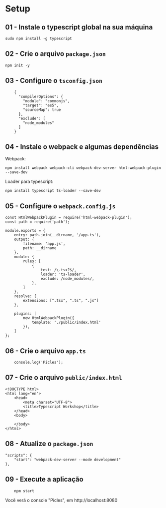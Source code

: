 # Setup

## 01 - Instale o typescript global na sua máquina

```
sudo npm install -g typescript
```

## 02 - Crie o arquivo `package.json`

```
npm init -y
```

## 03 - Configure o `tsconfig.json`

```
    {
      "compilerOptions": {
        "module": "commonjs",
        "target": "es5",
        "sourceMap": true
      },
      "exclude": [
        "node_modules"
      ]
    }
```

## 04 - Instale o webpack e algumas dependências

Webpack:

```
npm install webpack webpack-cli webpack-dev-server html-webpack-plugin --save-dev
``` 

Loader para typescript:

```
npm install typescript ts-loader --save-dev
```

## 05 - Configure o `webpack.config.js`

```
const HtmlWebpackPlugin = require('html-webpack-plugin');
const path = require('path');

module.exports = {
    entry: path.join(__dirname, '/app.ts'),
    output: {
        filename: 'app.js',
        path: __dirname
    },
    module: {
        rules: [
            {
                test: /\.tsx?$/,
                loader: 'ts-loader',
                exclude: /node_modules/,
            },
        ]
    },
    resolve: {
        extensions: [".tsx", ".ts", ".js"]
    },

    plugins: [
        new HtmlWebpackPlugin({
            template: './public/index.html'
        }),
    ]
};
```

## 06 - Crie o arquivo `app.ts`

```
    console.log('Picles');
```

## 07 - Crie o arquivo `public/index.html`

```
<!DOCTYPE html>
<html lang="en">
    <head>
        <meta charset="UTF-8">
        <title>Typescript Workshop</title>
    </head>
    <body>
    
    </body>
</html>
```

## 08 - Atualize o `package.json`

```
"scripts": {
    "start": "webpack-dev-server --mode development"
},
```

## 09 - Execute a aplicação

```
    npm start
``` 

Você verá o console "Picles", em http://localhost:8080